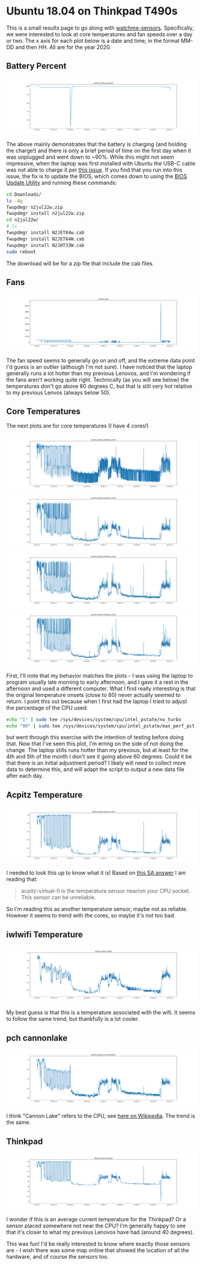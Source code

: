 # Ubuntu 18.04 on Thinkpad T490s

This is a small results page to go along with [watchme-sensors](https://github.com/researchapps/watchme-sensors). Specifically, we were interested to look at core temperatures and fan
speeds over a day or two. The x axis for each plot below is a date and time, in the format
MM-DD and then HH. All are for the year 2020.

## Battery Percent

![results-sensors_battery_percent.png](results-sensors_battery_percent.png)

The above mainly demonstrates that the battery is charging (and holding the charge!)
and there is only a brief period of time on the first day when it was unplugged and 
went down to ~90%. While this might not seem impressive, when the laptop was first installed with Ubuntu the USB-C cable was not able to charge it per [this issue](https://www.cnet.com/news/is-your-thinkpads-usb-c-port-not-working-upgrade-its-firmware/). If you find that
you run into this issue, the fix is to update the BIOS, which comes down to 
using the [BIOS Update Utility](https://pcsupport.lenovo.com/us/en/products/laptops-and-netbooks/thinkpad-t-series-laptops/thinkpad-t490s-type-20nx-20ny/downloads/driver-list/component?name=BIOS%2FUEFI) and running these commands:

```bash
cd Downloads/
ls -Ag
fwupdmgr n2jul22w.zip
fwupdmgr install n2jul22w.zip
cd n2jul22w/
# ls
fwupdmgr install N2JET84w.cab
fwupdmgr install N2JET84W.cab
fwupdmgr install N2JHT33W.cab
sudo reboot
```

The download will be for a zip file that include the cab files.

## Fans

![results-sensors_fans.png](results-sensors_fans.png)

The fan speed seems to generally go on and off, and the extreme data point I'd guess
is an outlier (although I'm not sure). I have noticed that the laptop generally runs
a lot hotter than my previous Lenovos, and I'm wondering if the fans aren't working quite right.
Technically (as you will see below) the temperatures don't go above 80 degrees C, but
that is still very hot relative to my previous Lenvos (always below 50).

## Core Temperatures

The next plots are for core temperatures (I have 4 cores!) 

![results-sensors_temp_coretemp_core0.png](results-sensors_temp_coretemp_core0.png)
![results-sensors_temp_coretemp_core1.png](results-sensors_temp_coretemp_core1.png)
![results-sensors_temp_coretemp_core2.png](results-sensors_temp_coretemp_core2.png)
![results-sensors_temp_coretemp_core3.png](results-sensors_temp_coretemp_core3.png)


First, I'll note that my behavior matches the plots - I was using the laptop
to program usually late morning to early afternoon, and I gave it a rest in the afternoon
and used a different computer. What I find really interesting is that the original
temperature onsets (close to 80) never actually seemed to return. I point this out
because when I first had the laptop I tried to adjust the percentage of the CPU used:

```bash
echo "1" | sudo tee /sys/devices/system/cpu/intel_pstate/no_turbo
echo "90" | sudo tee /sys/devices/system/cpu/intel_pstate/max_perf_pct
```

but went through this exercise with the intention of testing before doing that.
Now that I've seen this plot, I'm erring on the side of not doing the change.
The laptop stills runs hotter than my previous, but at least for the 4th and 5th
of the month I don't see it going above 60 degrees. Could it be that there is
an initial adjustment period? I likely will need to collect more data to determine this,
and will adapt the script to output a new data file after each day.


## Acpitz Temperature

![results-sensors_temp_acpitz_current.png](results-sensors_temp_acpitz_current.png)

I needed to look this up to know what it is! Based on [this SA answer](https://askubuntu.com/questions/843231/what-is-the-meaning-of-the-output-of-the-command-sensors)
I am reading that:

> acpitz-virtual-0 is the temperature sensor near/on your CPU socket. This sensor can be unreliable.

So I'm reading this as another temperature sensor, maybe not as reliable.
However it seems to trend with the cores, so maybe it's not too bad.

## iwlwifi Temperature

![results-sensors_temp_iwlwifi.png](results-sensors_temp_iwlwifi.png)

My best guess is that this is a temperature associated with the wifi. It seems
to follow the same trend, but thankfully is a lot cooler.

## pch cannonlake

![results-sensors_temp_pch_cannonlake.png](results-sensors_temp_pch_cannonlake.png)

I think "Cannon Lake" refers to the CPU, see [here on Wikipedia](https://en.wikipedia.org/wiki/Cannon_Lake_(microarchitecture)). The trend is the same.

## Thinkpad

![results-sensors_temp_thinkpad.png](results-sensors_temp_thinkpad.png)

I wonder if this is an average current temperature for the Thinkpad? Or a sensor
placed somewhere not near the CPU? I'm generally happy to see that it's closer
to what my previous Lenovos have had (around 40 degrees).

This was fun! I'd be really interested to know where exactly those sensors are -
I wish there was some map online that showed the location of all the hardware,
and of course the sensors too.
